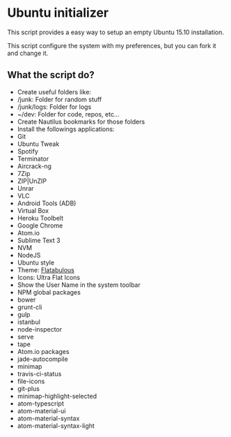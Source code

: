 # Ubuntu initializer
This script provides a easy way to setup an empty Ubuntu 15.10 installation.

This script configure the system with my preferences, but you can fork it and change it.

## What the script do?
* Create useful folders like:
 * /junk: Folder for random stuff
 * /junk/logs: Folder for logs
 * ~/dev:  Folder for code, repos, etc...
* Create Nautilus bookmarks for those folders
* Install the followings applications:
 * Git
 * Ubuntu Tweak
 * Spotify
 * Terminator
 * Aircrack-ng
 * 7Zip
 * ZIP|UnZIP
 * Unrar
 * VLC
 * Android Tools (ADB)
 * Virtual Box
 * Heroku Toolbelt
 * Google Chrome
 * Atom.io
 * Sublime Text 3
 * NVM
 * NodeJS
* Ubuntu style
 * Theme: [Flatabulous](https://github.com/anmoljagetia/Flatabulous)
 * Icons: Ultra Flat Icons
 * Show the User Name in the system toolbar
* NPM global packages
 * bower
 * grunt-cli
 * gulp
 * istanbul
 * node-inspector
 * serve
 * tape
* Atom.io packages
 * jade-autocompile
 * minimap
 * travis-ci-status
 * file-icons
 * git-plus
 * minimap-highlight-selected
 * atom-typescript
 * atom-material-ui
 * atom-material-syntax
 * atom-material-syntax-light

